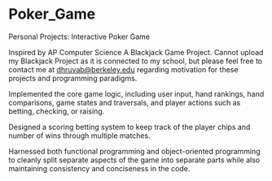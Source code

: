 # Poker_Game
Personal Projects: Interactive Poker Game

Inspired by AP Computer Science A Blackjack Game Project. Cannot upload my Blackjack Project as it is connected to my school, but please feel free to contact me at dhruvab@berkeley.edu regarding motivation for these projects and programming paradigms. 

Implemented the core game logic, including user input, hand rankings, hand comparisons, game states and traversals, and player actions such as betting, checking, or raising. 

Designed a scoring betting system to keep track of the player chips and number of wins through multiple matches.

Harnessed both functional programming and object-oriented programming to cleanly split separate aspects of the game into separate parts while also maintaining consistency and conciseness in the code.
